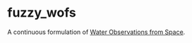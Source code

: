 # fuzzy_wofs

A continuous formulation of [Water Observations from Space](https://github.com/GeoscienceAustralia/wofs).
